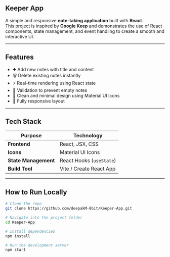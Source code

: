 ## Keeper App

A simple and responsive **note-taking application** built with **React**.  
This project is inspired by **Google Keep** and demonstrates the use of React components, state management, and event handling to create a smooth and interactive UI.

---

## Features

- ➕ Add new notes with title and content  
- 🗑️ Delete existing notes instantly  
- ⚡ Real-time rendering using React state  
- 🧠 Validation to prevent empty notes  
- 🎨 Clean and minimal design using Material UI Icons  
- 📱 Fully responsive layout

---

## Tech Stack

| Purpose | Technology |
|----------|-------------|
| **Frontend** | React, JSX, CSS |
| **Icons** | Material UI Icons |
| **State Management** | React Hooks (`useState`) |
| **Build Tool** | Vite / Create React App |

---

##  How to Run Locally

```bash
# Clone the repo
git clone https://github.com/deepakM-8bit/Keeper-App.git

# Navigate into the project folder
cd Keeper-App

# Install dependencies
npm install

# Run the development server
npm start
